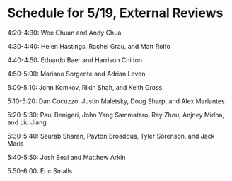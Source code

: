 Schedule for 5/19, External Reviews
===============

4:20-4:30: Wee Chuan and Andy Chua

4:30-4:40: Helen Hastings, Rachel Grau, and Matt Rolfo

4:40-4:50: Eduardo Baer and Harrison Chilton

4:50-5:00: Mariano Sorgente and Adrian Leven

5:00-5:10: John Komkov, Rikin Shah, and Keith Gross

5:10-5:20: Dan Cocuzzo, Justin Maletsky, Doug Sharp, and Alex Marlantes

5:20-5:30: Paul Benigeri, John Yang Sammataro, Ray Zhou, Anjney Midha, and Liu Jiang

5:30-5:40: Saurab Sharan, Payton Broaddus, Tyler Sorenson, and Jack Maris

5:40-5:50: Josh Beal and Matthew Arkin

5:50-6:00: Eric Smalls




